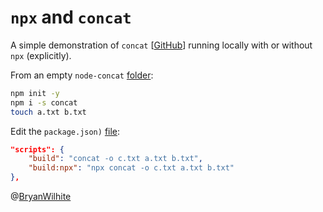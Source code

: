 # `npx` and `concat`

A simple demonstration of `concat` [[GitHub](https://github.com/gko/concat)] running locally with or without `npx` (explicitly).

From an empty `node-concat` [folder](../node-concat):

```bash
npm init -y
npm i -s concat
touch a.txt b.txt
```

Edit the `package.json)` [file](./package.json):

```json
"scripts": {
    "build": "concat -o c.txt a.txt b.txt",
    "build:npx": "npx concat -o c.txt a.txt b.txt"
},
```

@[BryanWilhite](https://twitter.com/BryanWilhite)
